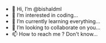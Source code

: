 - 👋 Hi, I’m @bishaldml
- 👀 I’m interested in coding...
- 🌱 I’m currently learning everything...
- 💞️ I’m looking to collaborate on you...
- 📫 How to reach me ? Don't know...

<!---
bishaldml/bishaldml is a ✨ special ✨ repository because its `README.md` (this file) appears on your GitHub profile.
You can click the Preview link to take a look at your changes.
--->
